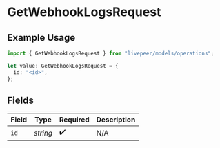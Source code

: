 # GetWebhookLogsRequest

## Example Usage

```typescript
import { GetWebhookLogsRequest } from "livepeer/models/operations";

let value: GetWebhookLogsRequest = {
  id: "<id>",
};
```

## Fields

| Field              | Type               | Required           | Description        |
| ------------------ | ------------------ | ------------------ | ------------------ |
| `id`               | *string*           | :heavy_check_mark: | N/A                |